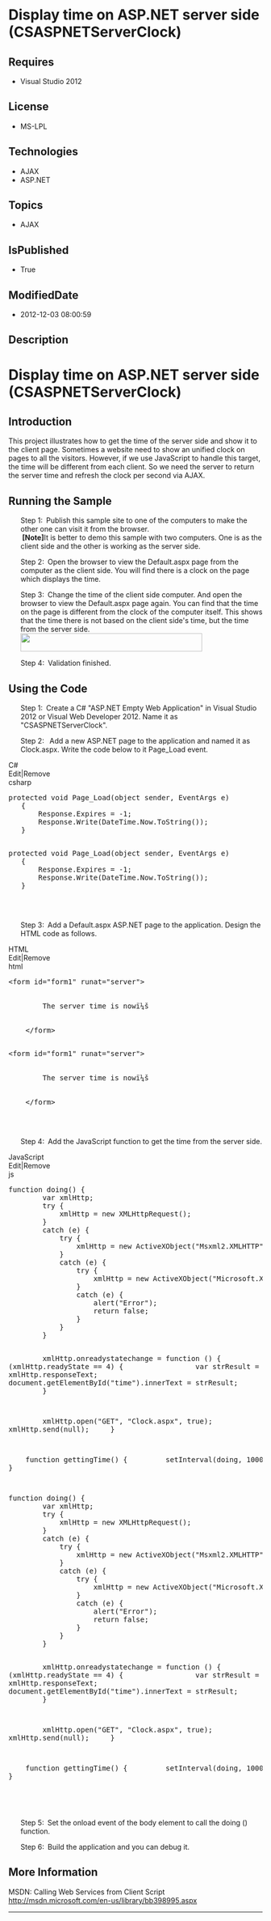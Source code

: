 # Display time on ASP.NET server side (CSASPNETServerClock)
## Requires
* Visual Studio 2012
## License
* MS-LPL
## Technologies
* AJAX
* ASP.NET
## Topics
* AJAX
## IsPublished
* True
## ModifiedDate
* 2012-12-03 08:00:59
## Description

<h1>Display time on ASP.NET server side (CSASPNETServerClock)</h1>
<h2>Introduction</h2>
<p class="MsoNormal">This project illustrates how to get the time of the server side and show it to the client page. Sometimes a website need to show an unified clock on pages to all the visitors. However, if we use JavaScript to handle this target, the time
 will be different from each client. So we need the server to return the server time and refresh the clock per second via AJAX.<span style="">
</span></p>
<h2>Running the Sample<span style=""> </span></h2>
<p class="MsoListParagraphCxSpFirst" style="margin-left:.25in"><span style=""><span style="">Step 1:<span style="font:7.0pt &quot;Times New Roman&quot;">&nbsp;&nbsp;
</span></span></span><span style="">Publish this sample site to one of the computers to make the other one can visit it from the browser.<br>
</span><b style=""><span style="">&nbsp;</span>[Note]</b>It is better to demo this sample with two computers. One is as the client side and the other is working as the server side.</p>
<p class="MsoListParagraphCxSpMiddle" style="margin-left:.25in"><span style=""><span style="">Step 2:<span style="font:7.0pt &quot;Times New Roman&quot;">&nbsp;&nbsp;
</span></span></span>Open the browser to view the Default.aspx page from the computer as the client side. You will find there is a clock on the page which displays the time.</p>
<p class="MsoListParagraphCxSpMiddle" style="margin-left:.25in"><span style=""><span style="">Step 3:<span style="font:7.0pt &quot;Times New Roman&quot;">&nbsp;&nbsp;
</span></span></span><span style="">Change the time of the client side computer. And open the browser to view the Default.aspx page again. You can find that the time on the page is different from the clock of the computer itself. This shows that the time there
 is not based on the client side's time, but the time from the server side.<br>
</span><span style=""><img src="/site/view/file/71717/1/image.png" alt="" width="360" height="36" align="middle">
</span></p>
<p class="MsoListParagraphCxSpLast" style="margin-left:.25in"><span style=""><span style="">Step 4:<span style="font:7.0pt &quot;Times New Roman&quot;">&nbsp;&nbsp;
</span></span></span>Validation finished.</p>
<h2>Using the Code<span style=""> </span></h2>
<p class="MsoListParagraphCxSpFirst" style="margin-left:.25in"><span style=""><span style="">Step 1:<span style="font:7.0pt &quot;Times New Roman&quot;">&nbsp;&nbsp;
</span></span></span>Create a C# &quot;ASP.NET Empty Web Application&quot; in Visual Studio 2012 or Visual Web Developer 2012. Name it as &quot;CSASPNETServerClock&quot;.</p>
<p class="MsoListParagraphCxSpLast" style="margin-left:.25in"><span style=""><span style="">Step 2:<span style="font:7.0pt &quot;Times New Roman&quot;">&nbsp;&nbsp;
</span></span></span><span style="">&nbsp;</span>Add a new ASP.NET page to the application and named it as Clock.aspx. Write the code below to it Page_Load event.</p>
<div class="scriptcode">
<div class="pluginEditHolder" pluginCommand="mceScriptCode">
<div class="title"><span>C#</span></div>
<div class="pluginLinkHolder"><span class="pluginEditHolderLink">Edit</span>|<span class="pluginRemoveHolderLink">Remove</span>
</div>
<span class="hidden">csharp</span>
<pre class="hidden">
protected void Page_Load(object sender, EventArgs e)
&nbsp;&nbsp; {
&nbsp;&nbsp;&nbsp;&nbsp;&nbsp;&nbsp; Response.Expires = -1;
&nbsp;&nbsp;&nbsp;&nbsp;&nbsp;&nbsp; Response.Write(DateTime.Now.ToString());
&nbsp;&nbsp; } 

</pre>
<pre id="codePreview" class="csharp">
protected void Page_Load(object sender, EventArgs e)
&nbsp;&nbsp; {
&nbsp;&nbsp;&nbsp;&nbsp;&nbsp;&nbsp; Response.Expires = -1;
&nbsp;&nbsp;&nbsp;&nbsp;&nbsp;&nbsp; Response.Write(DateTime.Now.ToString());
&nbsp;&nbsp; } 

</pre>
</div>
</div>
<div class="endscriptcode">&nbsp;</div>
<p class="MsoListParagraph" style="margin-left:.25in"><span style=""><span style="">Step 3:<span style="font:7.0pt &quot;Times New Roman&quot;">&nbsp;&nbsp;
</span></span></span>Add a Default.aspx ASP.NET page to the application. Design the HTML code as follows.</p>
<div class="scriptcode">
<div class="pluginEditHolder" pluginCommand="mceScriptCode">
<div class="title"><span>HTML</span></div>
<div class="pluginLinkHolder"><span class="pluginEditHolderLink">Edit</span>|<span class="pluginRemoveHolderLink">Remove</span>
</div>
<span class="hidden">html</span>
<pre class="hidden">
&lt;form id=&quot;form1&quot; runat=&quot;server&quot;&gt;
&nbsp;&nbsp;&nbsp; <div>
&nbsp;&nbsp;&nbsp;&nbsp;&nbsp;&nbsp;&nbsp; The server time is nowï¼š<span id="time">
&nbsp;&nbsp;&nbsp; </div>
&nbsp;&nbsp;&nbsp; &lt;/form&gt;

</pre>
<pre id="codePreview" class="html">
&lt;form id=&quot;form1&quot; runat=&quot;server&quot;&gt;
&nbsp;&nbsp;&nbsp; <div>
&nbsp;&nbsp;&nbsp;&nbsp;&nbsp;&nbsp;&nbsp; The server time is nowï¼š<span id="time">
&nbsp;&nbsp;&nbsp; </div>
&nbsp;&nbsp;&nbsp; &lt;/form&gt;

</pre>
</div>
</div>
<div class="endscriptcode">&nbsp;</div>
<p class="MsoListParagraph" style="margin-left:.25in"><span style=""><span style="">Step 4:<span style="font:7.0pt &quot;Times New Roman&quot;">&nbsp;&nbsp;
</span></span></span><span style="">Add the JavaScript function to get the time from the server side.</span></p>
<div class="scriptcode">
<div class="pluginEditHolder" pluginCommand="mceScriptCode">
<div class="title"><span>JavaScript</span></div>
<div class="pluginLinkHolder"><span class="pluginEditHolderLink">Edit</span>|<span class="pluginRemoveHolderLink">Remove</span>
</div>
<span class="hidden">js</span>
<pre class="hidden">
function doing() {
&nbsp;&nbsp;&nbsp;&nbsp;&nbsp;&nbsp;&nbsp; var xmlHttp;
&nbsp;&nbsp;&nbsp;&nbsp;&nbsp;&nbsp;&nbsp; try {
&nbsp;&nbsp;&nbsp;&nbsp;&nbsp;&nbsp;&nbsp;&nbsp;&nbsp;&nbsp;&nbsp; xmlHttp = new XMLHttpRequest();
&nbsp;&nbsp;&nbsp;&nbsp;&nbsp;&nbsp;&nbsp; }
&nbsp;&nbsp;&nbsp;&nbsp;&nbsp;&nbsp;&nbsp; catch (e) {
&nbsp;&nbsp;&nbsp;&nbsp;&nbsp;&nbsp;&nbsp;&nbsp;&nbsp;&nbsp;&nbsp; try {
&nbsp;&nbsp;&nbsp;&nbsp;&nbsp;&nbsp;&nbsp;&nbsp;&nbsp;&nbsp;&nbsp;&nbsp;&nbsp;&nbsp;&nbsp; xmlHttp = new ActiveXObject(&quot;Msxml2.XMLHTTP&quot;);
&nbsp;&nbsp;&nbsp;&nbsp;&nbsp;&nbsp;&nbsp;&nbsp;&nbsp;&nbsp;&nbsp; }
&nbsp;&nbsp;&nbsp; &nbsp;&nbsp;&nbsp;&nbsp;&nbsp;&nbsp;&nbsp;&nbsp;catch (e) {
&nbsp;&nbsp;&nbsp;&nbsp;&nbsp;&nbsp;&nbsp;&nbsp;&nbsp;&nbsp;&nbsp;&nbsp;&nbsp;&nbsp;&nbsp; try {
&nbsp;&nbsp;&nbsp;&nbsp;&nbsp;&nbsp;&nbsp;&nbsp;&nbsp;&nbsp;&nbsp;&nbsp;&nbsp;&nbsp;&nbsp;&nbsp;&nbsp;&nbsp;&nbsp; xmlHttp = new ActiveXObject(&quot;Microsoft.XMLHTTP&quot;);
&nbsp;&nbsp;&nbsp;&nbsp;&nbsp;&nbsp;&nbsp;&nbsp;&nbsp;&nbsp;&nbsp;&nbsp;&nbsp;&nbsp;&nbsp; }
&nbsp;&nbsp;&nbsp;&nbsp;&nbsp;&nbsp;&nbsp;&nbsp;&nbsp;&nbsp;&nbsp;&nbsp;&nbsp;&nbsp;&nbsp; catch (e) {
&nbsp;&nbsp;&nbsp;&nbsp;&nbsp;&nbsp;&nbsp;&nbsp;&nbsp;&nbsp;&nbsp;&nbsp;&nbsp;&nbsp;&nbsp;&nbsp;&nbsp;&nbsp;&nbsp; alert(&quot;Error&quot;);
&nbsp;&nbsp;&nbsp;&nbsp;&nbsp;&nbsp;&nbsp;&nbsp;&nbsp;&nbsp;&nbsp;&nbsp;&nbsp;&nbsp;&nbsp;&nbsp;&nbsp;&nbsp;&nbsp; return false;
&nbsp;&nbsp;&nbsp;&nbsp;&nbsp;&nbsp;&nbsp;&nbsp;&nbsp;&nbsp;&nbsp;&nbsp;&nbsp;&nbsp;&nbsp; }
&nbsp;&nbsp;&nbsp;&nbsp;&nbsp;&nbsp;&nbsp;&nbsp;&nbsp; &nbsp;&nbsp;}
&nbsp;&nbsp;&nbsp;&nbsp;&nbsp;&nbsp;&nbsp; }


&nbsp;&nbsp;&nbsp;&nbsp;&nbsp;&nbsp;&nbsp; xmlHttp.onreadystatechange = function () {
&nbsp;&nbsp;&nbsp;&nbsp;&nbsp;&nbsp;&nbsp;&nbsp;&nbsp;&nbsp;&nbsp; if (xmlHttp.readyState == 4) {
&nbsp;&nbsp;&nbsp;&nbsp;&nbsp;&nbsp;&nbsp;&nbsp;&nbsp;&nbsp;&nbsp;&nbsp;&nbsp;&nbsp;&nbsp; var strResult = xmlHttp.responseText;
&nbsp;&nbsp;&nbsp;&nbsp;&nbsp;&nbsp;&nbsp;&nbsp;&nbsp;&nbsp;&nbsp;&nbsp;&nbsp;&nbsp;&nbsp; document.getElementById(&quot;time&quot;).innerText = strResult;
&nbsp;&nbsp;&nbsp;&nbsp;&nbsp;&nbsp;&nbsp;&nbsp;&nbsp;&nbsp;&nbsp; }
&nbsp;&nbsp;&nbsp;&nbsp;&nbsp;&nbsp;&nbsp; }


&nbsp;&nbsp;&nbsp;&nbsp;&nbsp;&nbsp;&nbsp; xmlHttp.open(&quot;GET&quot;, &quot;Clock.aspx&quot;, true);
&nbsp;&nbsp;&nbsp;&nbsp;&nbsp;&nbsp;&nbsp; xmlHttp.send(null);
&nbsp;&nbsp;&nbsp; }


&nbsp;&nbsp;&nbsp; function gettingTime() {
&nbsp;&nbsp;&nbsp;&nbsp;&nbsp;&nbsp;&nbsp; setInterval(doing, 1000);
&nbsp;&nbsp;&nbsp; } 

</pre>
<pre id="codePreview" class="js">
function doing() {
&nbsp;&nbsp;&nbsp;&nbsp;&nbsp;&nbsp;&nbsp; var xmlHttp;
&nbsp;&nbsp;&nbsp;&nbsp;&nbsp;&nbsp;&nbsp; try {
&nbsp;&nbsp;&nbsp;&nbsp;&nbsp;&nbsp;&nbsp;&nbsp;&nbsp;&nbsp;&nbsp; xmlHttp = new XMLHttpRequest();
&nbsp;&nbsp;&nbsp;&nbsp;&nbsp;&nbsp;&nbsp; }
&nbsp;&nbsp;&nbsp;&nbsp;&nbsp;&nbsp;&nbsp; catch (e) {
&nbsp;&nbsp;&nbsp;&nbsp;&nbsp;&nbsp;&nbsp;&nbsp;&nbsp;&nbsp;&nbsp; try {
&nbsp;&nbsp;&nbsp;&nbsp;&nbsp;&nbsp;&nbsp;&nbsp;&nbsp;&nbsp;&nbsp;&nbsp;&nbsp;&nbsp;&nbsp; xmlHttp = new ActiveXObject(&quot;Msxml2.XMLHTTP&quot;);
&nbsp;&nbsp;&nbsp;&nbsp;&nbsp;&nbsp;&nbsp;&nbsp;&nbsp;&nbsp;&nbsp; }
&nbsp;&nbsp;&nbsp; &nbsp;&nbsp;&nbsp;&nbsp;&nbsp;&nbsp;&nbsp;&nbsp;catch (e) {
&nbsp;&nbsp;&nbsp;&nbsp;&nbsp;&nbsp;&nbsp;&nbsp;&nbsp;&nbsp;&nbsp;&nbsp;&nbsp;&nbsp;&nbsp; try {
&nbsp;&nbsp;&nbsp;&nbsp;&nbsp;&nbsp;&nbsp;&nbsp;&nbsp;&nbsp;&nbsp;&nbsp;&nbsp;&nbsp;&nbsp;&nbsp;&nbsp;&nbsp;&nbsp; xmlHttp = new ActiveXObject(&quot;Microsoft.XMLHTTP&quot;);
&nbsp;&nbsp;&nbsp;&nbsp;&nbsp;&nbsp;&nbsp;&nbsp;&nbsp;&nbsp;&nbsp;&nbsp;&nbsp;&nbsp;&nbsp; }
&nbsp;&nbsp;&nbsp;&nbsp;&nbsp;&nbsp;&nbsp;&nbsp;&nbsp;&nbsp;&nbsp;&nbsp;&nbsp;&nbsp;&nbsp; catch (e) {
&nbsp;&nbsp;&nbsp;&nbsp;&nbsp;&nbsp;&nbsp;&nbsp;&nbsp;&nbsp;&nbsp;&nbsp;&nbsp;&nbsp;&nbsp;&nbsp;&nbsp;&nbsp;&nbsp; alert(&quot;Error&quot;);
&nbsp;&nbsp;&nbsp;&nbsp;&nbsp;&nbsp;&nbsp;&nbsp;&nbsp;&nbsp;&nbsp;&nbsp;&nbsp;&nbsp;&nbsp;&nbsp;&nbsp;&nbsp;&nbsp; return false;
&nbsp;&nbsp;&nbsp;&nbsp;&nbsp;&nbsp;&nbsp;&nbsp;&nbsp;&nbsp;&nbsp;&nbsp;&nbsp;&nbsp;&nbsp; }
&nbsp;&nbsp;&nbsp;&nbsp;&nbsp;&nbsp;&nbsp;&nbsp;&nbsp; &nbsp;&nbsp;}
&nbsp;&nbsp;&nbsp;&nbsp;&nbsp;&nbsp;&nbsp; }


&nbsp;&nbsp;&nbsp;&nbsp;&nbsp;&nbsp;&nbsp; xmlHttp.onreadystatechange = function () {
&nbsp;&nbsp;&nbsp;&nbsp;&nbsp;&nbsp;&nbsp;&nbsp;&nbsp;&nbsp;&nbsp; if (xmlHttp.readyState == 4) {
&nbsp;&nbsp;&nbsp;&nbsp;&nbsp;&nbsp;&nbsp;&nbsp;&nbsp;&nbsp;&nbsp;&nbsp;&nbsp;&nbsp;&nbsp; var strResult = xmlHttp.responseText;
&nbsp;&nbsp;&nbsp;&nbsp;&nbsp;&nbsp;&nbsp;&nbsp;&nbsp;&nbsp;&nbsp;&nbsp;&nbsp;&nbsp;&nbsp; document.getElementById(&quot;time&quot;).innerText = strResult;
&nbsp;&nbsp;&nbsp;&nbsp;&nbsp;&nbsp;&nbsp;&nbsp;&nbsp;&nbsp;&nbsp; }
&nbsp;&nbsp;&nbsp;&nbsp;&nbsp;&nbsp;&nbsp; }


&nbsp;&nbsp;&nbsp;&nbsp;&nbsp;&nbsp;&nbsp; xmlHttp.open(&quot;GET&quot;, &quot;Clock.aspx&quot;, true);
&nbsp;&nbsp;&nbsp;&nbsp;&nbsp;&nbsp;&nbsp; xmlHttp.send(null);
&nbsp;&nbsp;&nbsp; }


&nbsp;&nbsp;&nbsp; function gettingTime() {
&nbsp;&nbsp;&nbsp;&nbsp;&nbsp;&nbsp;&nbsp; setInterval(doing, 1000);
&nbsp;&nbsp;&nbsp; } 

</pre>
</div>
</div>
<div class="endscriptcode">&nbsp;</div>
<p class="MsoListParagraphCxSpFirst" style="margin-left:.25in"><span style=""><span style="">Step 5:<span style="font:7.0pt &quot;Times New Roman&quot;">&nbsp;&nbsp;
</span></span></span>Set the onload event of the body element to call the doing () function.</p>
<p class="MsoListParagraphCxSpLast" style="margin-left:.25in"><span style=""><span style="">Step 6:<span style="font:7.0pt &quot;Times New Roman&quot;">&nbsp;&nbsp;
</span></span></span>Build the application and you can debug it<span style="">.</span></p>
<h2>More Information</h2>
<p class="MsoNormal">MSDN: Calling Web Services from Client Script<br>
<a href="http://msdn.microsoft.com/en-us/library/bb398995.aspx">http://msdn.microsoft.com/en-us/library/bb398995.aspx</a><span style="">
</span></p>
<hr>
<div><a href="http://go.microsoft.com/?linkid=9759640" style="margin-top:3px"><img alt="" src="http://bit.ly/onecodelogo">
</a></div>
</span></span>